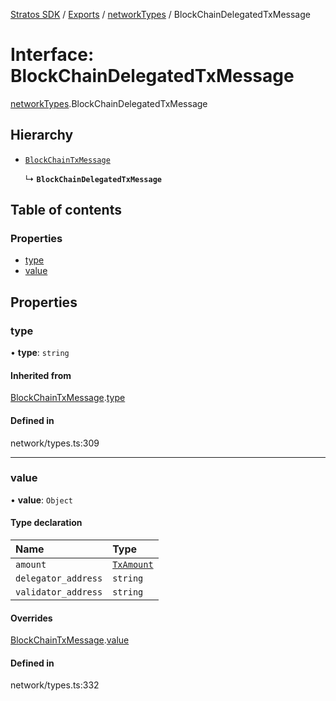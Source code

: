 [Stratos SDK](../README.md) / [Exports](../modules.md) / [networkTypes](../modules/networkTypes.md) / BlockChainDelegatedTxMessage

# Interface: BlockChainDelegatedTxMessage

[networkTypes](../modules/networkTypes.md).BlockChainDelegatedTxMessage

## Hierarchy

- [`BlockChainTxMessage`](networkTypes.BlockChainTxMessage.md)

  ↳ **`BlockChainDelegatedTxMessage`**

## Table of contents

### Properties

- [type](networkTypes.BlockChainDelegatedTxMessage.md#type)
- [value](networkTypes.BlockChainDelegatedTxMessage.md#value)

## Properties

### type

• **type**: `string`

#### Inherited from

[BlockChainTxMessage](networkTypes.BlockChainTxMessage.md).[type](networkTypes.BlockChainTxMessage.md#type)

#### Defined in

network/types.ts:309

___

### value

• **value**: `Object`

#### Type declaration

| Name | Type |
| :------ | :------ |
| `amount` | [`TxAmount`](networkTypes.TxAmount.md) |
| `delegator_address` | `string` |
| `validator_address` | `string` |

#### Overrides

[BlockChainTxMessage](networkTypes.BlockChainTxMessage.md).[value](networkTypes.BlockChainTxMessage.md#value)

#### Defined in

network/types.ts:332
